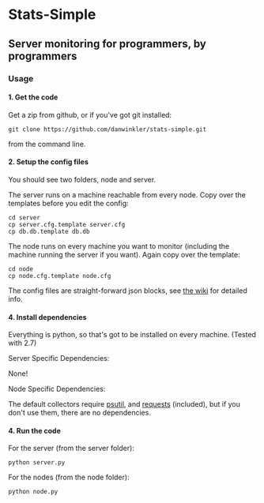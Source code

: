 # Stats-Simple

## Server monitoring for programmers, by programmers

### Usage

#### 1. Get the code

Get a zip from github, or if you've got git installed:

    git clone https://github.com/danwinkler/stats-simple.git

from the command line.

#### 2. Setup the config files

You should see two folders, node and server.

The server runs on a machine reachable from every node. Copy over the templates before you edit the config:

    cd server
    cp server.cfg.template server.cfg
    cp db.db.template db.db

The node runs on every machine you want to monitor (including the machine running the server if you want). 
Again copy over the template:

    cd node
    cp node.cfg.template node.cfg

The config files are straight-forward json blocks, see [the wiki](https://github.com/danwinkler/stats-simple/wiki) 
for detailed info.

#### 4. Install dependencies

Everything is python, so that's got to be installed on every machine. (Tested with 2.7)

Server Specific Dependencies:

None!

Node Specific Dependencies:

The default collectors require [psutil](https://code.google.com/p/psutil/), and [requests](http://www.python-requests.org/) (included), but if you don't use them, there are no dependencies.

#### 4. Run the code
For the server (from the server folder):

    python server.py

For the nodes (from the node folder):

    python node.py

